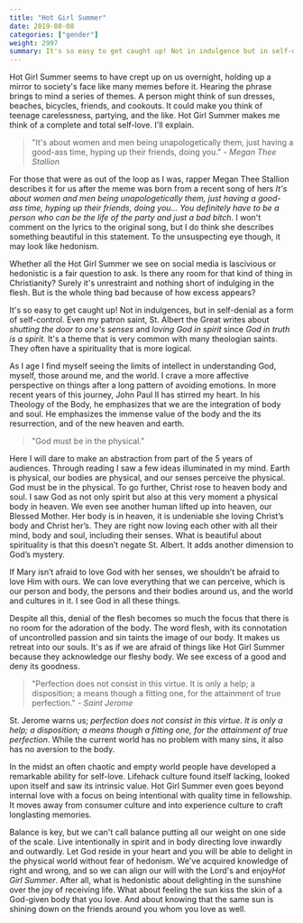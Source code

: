 ```yaml
---
title: "Hot Girl Summer"
date: 2019-08-08
categories: ["gender"]
weight: 2997
summary: It's so easy to get caught up! Not in indulgence but in self-denial. What if there's another way?
---
```


Hot Girl Summer seems to have crept up on us overnight, holding up a mirror to society's face like many memes before it. Hearing the phrase brings to mind a series of themes. A person might think of sun dresses, beaches, bicycles, friends, and cookouts. It could make you think of teenage carelessness, partying, and the like. Hot Girl Summer makes me think of a complete and total self-love. I'll explain.

>  "It's about women and men being unapologetically them, just having a good-ass time, hyping up their friends, doing you."
> <cite>- Megan Thee Stallion</cite>

For those that were as out of the loop as I was, rapper Megan Thee Stallion describes it for us after the meme was born from a recent song of hers *It's about women and men being unapologetically them, just having a good-ass time, hyping up their friends, doing you... You definitely have to be a person who can be the life of the party and just a bad bitch*. I won't comment on the lyrics to the original song, but I do think she describes something beautiful in this statement. To the unsuspecting eye though, it may look like hedonism.

Whether all the Hot Girl Summer we see on social media is lascivious or hedonistic is a fair question to ask. Is there any room for that kind of thing in Christianity? Surely it's unrestraint and nothing short of indulging in the flesh. But is the whole thing bad because of how excess appears?

It's so easy to get caught up! Not in indulgences, but in self-denial as a form of self-control. Even my patron saint, St. Albert the Great writes about *shutting the door to one's senses* and *loving God in spirit* since *God in truth is a spirit*. It's a theme that is very common with many theologian saints. They often have a spirituality that is more logical.

As I age I find myself seeing the limits of intellect in understanding God, myself, those around me, and the world. I crave a more affective perspective on things after a long pattern of avoiding emotions. In more recent years of this journey, John Paul II has stirred my heart. In his Theology of the Body, he emphasizes that we are the integration of body and soul. He emphasizes the immense value of the body and the its resurrection, and of the new heaven and earth.

> "God must be in the physical."

Here I will dare to make an abstraction from part of the 5 years of audiences. Through reading I saw a few ideas illuminated in my mind. Earth is physical, our bodies are physical, and our senses perceive the physical. God must be in the physical. To go further, Christ rose to heaven body and soul.  I saw God as not only spirit but also at this very moment a physical body in heaven. We even see another human lifted up into heaven, our Blessed Mother. Her body is in heaven, it is undeniable she loving Christ’s body and Christ her’s.  They are right now loving each other with all their mind, body and soul, including their senses. What is beautiful about spirituality is that this doesn’t negate St. Albert. It adds another dimension to God’s mystery.

If Mary isn’t afraid to love God with her senses, we shouldn’t be afraid to love Him with ours. We can love everything that we can perceive, which is our person and body, the persons and their bodies around us, and the world and cultures in it. I see God in all these things.

Despite all this, denial of the flesh becomes so much the focus that there is no room for the adoration of the body. The word flesh, with its connotation of uncontrolled passion and sin taints the image of our body. It makes us retreat into our souls. It's as if we are afraid of things like Hot Girl Summer because they acknowledge our fleshy body. We see excess of a good and deny its goodness. 

> "Perfection does not consist in this virtue. It is only a help; a disposition; a means though a fitting one, for the attainment of true perfection."
> <cite>- Saint Jerome</cite>

St. Jerome warns us; *perfection does not consist in this virtue. It is only a help; a disposition; a means though a fitting one, for the attainment of true perfection*. While the current world has no problem with many sins, it also has no aversion to the body. 

In the midst an often chaotic and empty world people have developed a remarkable ability for self-love. Lifehack culture found itself lacking, looked upon itself and saw its intrinsic value. Hot Girl Summer even goes beyond internal love with a focus on being intentional with quality time in fellowship. It moves away from consumer culture and into experience culture to craft longlasting memories.

Balance is key, but we can't call balance putting all our weight on one side of the scale. Live intentionally in spirit and in body directing love inwardly and outwardly. Let God reside in your heart and you will be able to delight in the physical world without fear of hedonism. We've acquired knowledge of right and wrong, and so we can align our will with the Lord's and enjoy*Hot Girl Summer*. After all, what is hedonistic about delighting in the sunshine over the joy of receiving life. What about feeling the sun kiss the skin of a God-given body that you love. And about knowing that the same sun is shining down on the friends around you whom you love as well.